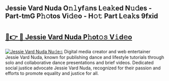 ## Jessie Vard Nuda O𝚗𝚕yf𝚊ns L𝚎a𝚔ed N𝚞𝚍es - Part-tmG P𝚑𝚘tos Vi𝚍𝚎o - H𝚘𝚝 Part L𝚎a𝚔s 9fxid

# <h2><a href="http://kf1sens.oniu.top/?m=Jessie+Vard+Nuda">🔗👉 🔴 Jessie Vard Nuda P𝚑ot𝚘𝚜 V𝚒d𝚎o</a></h2>

[![Jessie Vard Nuda Nu𝚍e𝚜](https://i.imgur.com/0qMVB7G.gif)](http://kf1sens.oniu.top/?m=Jessie+Vard+Nuda)
Digital media creator and web entertainer Jessie Vard Nuda, known for publishing dance and lifestyle tutorials through solo and collaborative dance presentations and brief videos. Dedicated social justice advocate Jessie Vard Nuda, recognized for their passion and efforts to promote equality and justice for all.  
